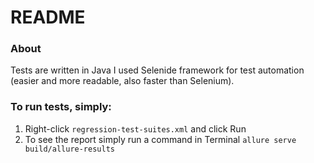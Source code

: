 # README #

### About ###

Tests are written in Java
I used Selenide framework for test automation (easier and more readable, also faster than Selenium).


### To run tests, simply: ###

1) Right-click ```regression-test-suites.xml``` and click Run
2) To see the report simply run a command in Terminal ```allure serve build/allure-results```

